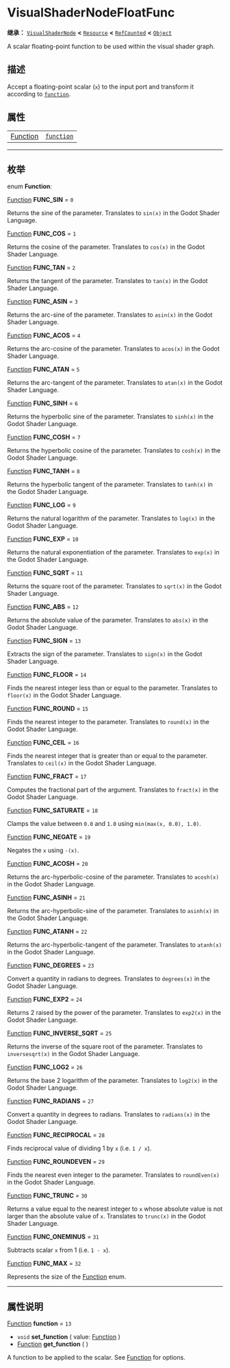 <!-- ⚠ 请勿编辑本文件 ⚠ -->
<!-- 本文档使用脚本从 WeDot 引擎源码仓库生成。 -->
<!-- 生成脚本：https://github.com/WeDot-Engine/WeDot/tree/4.3/doc/tools/make_md.py； -->
<!-- 原文件：https://github.com/WeDot-Engine/WeDot/tree/4.3/doc/classes/VisualShaderNodeFloatFunc.xml。 -->

<div id="_class_visualshadernodefloatfunc"></div>

# VisualShaderNodeFloatFunc

**继承：** [`VisualShaderNode`](class_visualshadernode.md) **<** [`Resource`](class_resource.md) **<** [`RefCounted`](class_refcounted.md) **<** [`Object`](class_object.md)

A scalar floating-point function to be used within the visual shader graph.

## 描述

Accept a floating-point scalar (`x`) to the input port and transform it according to [`function`](#class_visualshadernodefloatfunc_property_function).

## 属性

|||
|:-:|:--|
| [Function](#enum_visualshadernodefloatfunc_function) | [`function`](#class_visualshadernodefloatfunc_property_function) | ``13`` |

<!-- rst-class:: classref-section-separator -->

---

## 枚举

<div id="_class_enum_visualshadernodefloatfunc_function"></div>

enum **Function**: <div id="enum_visualshadernodefloatfunc_function"></div>

<div id="_class_visualshadernodefloatfunc_constant_func_sin"></div>

[Function](#enum_visualshadernodefloatfunc_function) **FUNC_SIN** = ``0``

Returns the sine of the parameter. Translates to `sin(x)` in the Godot Shader Language.

<div id="_class_visualshadernodefloatfunc_constant_func_cos"></div>

[Function](#enum_visualshadernodefloatfunc_function) **FUNC_COS** = ``1``

Returns the cosine of the parameter. Translates to `cos(x)` in the Godot Shader Language.

<div id="_class_visualshadernodefloatfunc_constant_func_tan"></div>

[Function](#enum_visualshadernodefloatfunc_function) **FUNC_TAN** = ``2``

Returns the tangent of the parameter. Translates to `tan(x)` in the Godot Shader Language.

<div id="_class_visualshadernodefloatfunc_constant_func_asin"></div>

[Function](#enum_visualshadernodefloatfunc_function) **FUNC_ASIN** = ``3``

Returns the arc-sine of the parameter. Translates to `asin(x)` in the Godot Shader Language.

<div id="_class_visualshadernodefloatfunc_constant_func_acos"></div>

[Function](#enum_visualshadernodefloatfunc_function) **FUNC_ACOS** = ``4``

Returns the arc-cosine of the parameter. Translates to `acos(x)` in the Godot Shader Language.

<div id="_class_visualshadernodefloatfunc_constant_func_atan"></div>

[Function](#enum_visualshadernodefloatfunc_function) **FUNC_ATAN** = ``5``

Returns the arc-tangent of the parameter. Translates to `atan(x)` in the Godot Shader Language.

<div id="_class_visualshadernodefloatfunc_constant_func_sinh"></div>

[Function](#enum_visualshadernodefloatfunc_function) **FUNC_SINH** = ``6``

Returns the hyperbolic sine of the parameter. Translates to `sinh(x)` in the Godot Shader Language.

<div id="_class_visualshadernodefloatfunc_constant_func_cosh"></div>

[Function](#enum_visualshadernodefloatfunc_function) **FUNC_COSH** = ``7``

Returns the hyperbolic cosine of the parameter. Translates to `cosh(x)` in the Godot Shader Language.

<div id="_class_visualshadernodefloatfunc_constant_func_tanh"></div>

[Function](#enum_visualshadernodefloatfunc_function) **FUNC_TANH** = ``8``

Returns the hyperbolic tangent of the parameter. Translates to `tanh(x)` in the Godot Shader Language.

<div id="_class_visualshadernodefloatfunc_constant_func_log"></div>

[Function](#enum_visualshadernodefloatfunc_function) **FUNC_LOG** = ``9``

Returns the natural logarithm of the parameter. Translates to `log(x)` in the Godot Shader Language.

<div id="_class_visualshadernodefloatfunc_constant_func_exp"></div>

[Function](#enum_visualshadernodefloatfunc_function) **FUNC_EXP** = ``10``

Returns the natural exponentiation of the parameter. Translates to `exp(x)` in the Godot Shader Language.

<div id="_class_visualshadernodefloatfunc_constant_func_sqrt"></div>

[Function](#enum_visualshadernodefloatfunc_function) **FUNC_SQRT** = ``11``

Returns the square root of the parameter. Translates to `sqrt(x)` in the Godot Shader Language.

<div id="_class_visualshadernodefloatfunc_constant_func_abs"></div>

[Function](#enum_visualshadernodefloatfunc_function) **FUNC_ABS** = ``12``

Returns the absolute value of the parameter. Translates to `abs(x)` in the Godot Shader Language.

<div id="_class_visualshadernodefloatfunc_constant_func_sign"></div>

[Function](#enum_visualshadernodefloatfunc_function) **FUNC_SIGN** = ``13``

Extracts the sign of the parameter. Translates to `sign(x)` in the Godot Shader Language.

<div id="_class_visualshadernodefloatfunc_constant_func_floor"></div>

[Function](#enum_visualshadernodefloatfunc_function) **FUNC_FLOOR** = ``14``

Finds the nearest integer less than or equal to the parameter. Translates to `floor(x)` in the Godot Shader Language.

<div id="_class_visualshadernodefloatfunc_constant_func_round"></div>

[Function](#enum_visualshadernodefloatfunc_function) **FUNC_ROUND** = ``15``

Finds the nearest integer to the parameter. Translates to `round(x)` in the Godot Shader Language.

<div id="_class_visualshadernodefloatfunc_constant_func_ceil"></div>

[Function](#enum_visualshadernodefloatfunc_function) **FUNC_CEIL** = ``16``

Finds the nearest integer that is greater than or equal to the parameter. Translates to `ceil(x)` in the Godot Shader Language.

<div id="_class_visualshadernodefloatfunc_constant_func_fract"></div>

[Function](#enum_visualshadernodefloatfunc_function) **FUNC_FRACT** = ``17``

Computes the fractional part of the argument. Translates to `fract(x)` in the Godot Shader Language.

<div id="_class_visualshadernodefloatfunc_constant_func_saturate"></div>

[Function](#enum_visualshadernodefloatfunc_function) **FUNC_SATURATE** = ``18``

Clamps the value between `0.0` and `1.0` using `min(max(x, 0.0), 1.0)`.

<div id="_class_visualshadernodefloatfunc_constant_func_negate"></div>

[Function](#enum_visualshadernodefloatfunc_function) **FUNC_NEGATE** = ``19``

Negates the `x` using `-(x)`.

<div id="_class_visualshadernodefloatfunc_constant_func_acosh"></div>

[Function](#enum_visualshadernodefloatfunc_function) **FUNC_ACOSH** = ``20``

Returns the arc-hyperbolic-cosine of the parameter. Translates to `acosh(x)` in the Godot Shader Language.

<div id="_class_visualshadernodefloatfunc_constant_func_asinh"></div>

[Function](#enum_visualshadernodefloatfunc_function) **FUNC_ASINH** = ``21``

Returns the arc-hyperbolic-sine of the parameter. Translates to `asinh(x)` in the Godot Shader Language.

<div id="_class_visualshadernodefloatfunc_constant_func_atanh"></div>

[Function](#enum_visualshadernodefloatfunc_function) **FUNC_ATANH** = ``22``

Returns the arc-hyperbolic-tangent of the parameter. Translates to `atanh(x)` in the Godot Shader Language.

<div id="_class_visualshadernodefloatfunc_constant_func_degrees"></div>

[Function](#enum_visualshadernodefloatfunc_function) **FUNC_DEGREES** = ``23``

Convert a quantity in radians to degrees. Translates to `degrees(x)` in the Godot Shader Language.

<div id="_class_visualshadernodefloatfunc_constant_func_exp2"></div>

[Function](#enum_visualshadernodefloatfunc_function) **FUNC_EXP2** = ``24``

Returns 2 raised by the power of the parameter. Translates to `exp2(x)` in the Godot Shader Language.

<div id="_class_visualshadernodefloatfunc_constant_func_inverse_sqrt"></div>

[Function](#enum_visualshadernodefloatfunc_function) **FUNC_INVERSE_SQRT** = ``25``

Returns the inverse of the square root of the parameter. Translates to `inversesqrt(x)` in the Godot Shader Language.

<div id="_class_visualshadernodefloatfunc_constant_func_log2"></div>

[Function](#enum_visualshadernodefloatfunc_function) **FUNC_LOG2** = ``26``

Returns the base 2 logarithm of the parameter. Translates to `log2(x)` in the Godot Shader Language.

<div id="_class_visualshadernodefloatfunc_constant_func_radians"></div>

[Function](#enum_visualshadernodefloatfunc_function) **FUNC_RADIANS** = ``27``

Convert a quantity in degrees to radians. Translates to `radians(x)` in the Godot Shader Language.

<div id="_class_visualshadernodefloatfunc_constant_func_reciprocal"></div>

[Function](#enum_visualshadernodefloatfunc_function) **FUNC_RECIPROCAL** = ``28``

Finds reciprocal value of dividing 1 by `x` (i.e. `1 / x`).

<div id="_class_visualshadernodefloatfunc_constant_func_roundeven"></div>

[Function](#enum_visualshadernodefloatfunc_function) **FUNC_ROUNDEVEN** = ``29``

Finds the nearest even integer to the parameter. Translates to `roundEven(x)` in the Godot Shader Language.

<div id="_class_visualshadernodefloatfunc_constant_func_trunc"></div>

[Function](#enum_visualshadernodefloatfunc_function) **FUNC_TRUNC** = ``30``

Returns a value equal to the nearest integer to `x` whose absolute value is not larger than the absolute value of `x`. Translates to `trunc(x)` in the Godot Shader Language.

<div id="_class_visualshadernodefloatfunc_constant_func_oneminus"></div>

[Function](#enum_visualshadernodefloatfunc_function) **FUNC_ONEMINUS** = ``31``

Subtracts scalar `x` from 1 (i.e. `1 - x`).

<div id="_class_visualshadernodefloatfunc_constant_func_max"></div>

[Function](#enum_visualshadernodefloatfunc_function) **FUNC_MAX** = ``32``

Represents the size of the [Function](#enum_visualshadernodefloatfunc_function) enum.

<!-- rst-class:: classref-section-separator -->

---

## 属性说明

<div id="_class_visualshadernodefloatfunc_property_function"></div>

[Function](#enum_visualshadernodefloatfunc_function) **function** = ``13`` <div id="class_visualshadernodefloatfunc_property_function"></div>

- `void` **set_function** ( value: [Function](#enum_visualshadernodefloatfunc_function) )
- [Function](#enum_visualshadernodefloatfunc_function) **get_function** ( )

A function to be applied to the scalar. See [Function](#enum_visualshadernodefloatfunc_function) for options.

[^virtual]: 本方法通常需要用户覆盖才能生效。
[^const]: 本方法无副作用，不会修改该实例的任何成员变量。
[^vararg]: 本方法除了能接受在此处描述的参数外，还能够继续接受任意数量的参数。
[^constructor]: 本方法用于构造某个类型。
[^static]: 调用本方法无需实例，可直接使用类名进行调用。
[^operator]: 本方法描述的是使用本类型作为左操作数的有效运算符。
[^bitfield]: 这个值是由下列位标志构成位掩码的整数。
[^void]: 无返回值。

